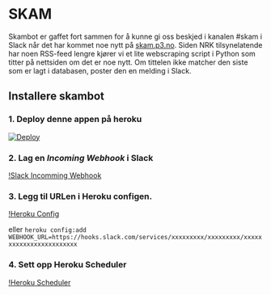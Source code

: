 # SKAM

Skambot er gaffet fort sammen for å kunne gi oss beskjed i kanalen #skam i Slack når det har kommet noe nytt på [skam.p3.no](http://skam.p3.no). Siden NRK tilsynelatende har noen RSS-feed lengre kjører vi et lite webscraping script i Python som titter på nettsiden om det er noe nytt. Om tittelen ikke matcher den siste som er lagt i databasen, poster den en melding i Slack.

## Installere skambot

### 1. Deploy denne appen på heroku

[![Deploy](https://www.herokucdn.com/deploy/button.svg)](https://heroku.com/deploy)

### 2. Lag en *Incoming Webhook* i Slack

[!Slack Incomming Webhook](skambot_slack_config.png)

### 3. Legg til URLen i Heroku configen.

[!Heroku Config](heroku_config.png)

eller `heroku config:add WEBHOOK_URL=https://hooks.slack.com/services/xxxxxxxxx/xxxxxxxxx/xxxxxxxxxxxxxxxxxxxxxxxx`

### 4. Sett opp Heroku Scheduler

[!Heroku Scheduler](heroku_scheduler.png)
